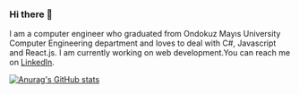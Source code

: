 ### Hi there 👋
I am a computer engineer who graduated from Ondokuz Mayıs University Computer Engineering department and loves to deal with C#, Javascript and React.js. I am currently working on web development.You can reach me on [LinkedIn](https://www.linkedin.com/in/akın-karakütük/).

[![Anurag's GitHub stats](https://github-readme-stats.vercel.app/api?username=AkinKarakutuk)](https://github.com/anuraghazra/github-readme-stats)
